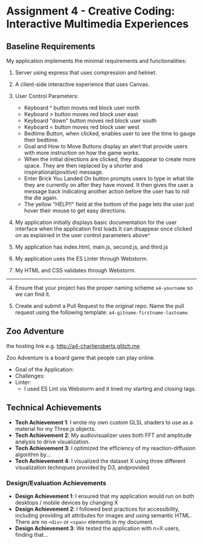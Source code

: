 Assignment 4 - Creative Coding: Interactive Multimedia Experiences
===
Baseline Requirements
---
My application implements the minimal requirements and functionalities:

1) Server using express that uses compression and helmet.

2) A client-side interactive experience that uses Canvas.

3) User Control Parameters:
   - Keyboard ^ button moves red block user north
   - Keyboard > button moves red block user east
   - Keyboard "down" button moves red block user south
   - Keyboard < button moves red block user west
   - Bedtime Button, when clicked, enables user to see the time to gauge their bedtime.
   - Goal and How to Move Buttons display an alert that provide users with more instruction on how the game works.
   - When the initial directions are clicked, they disappear to create more space. They are then replaced by a shorter and inspirational(positive) message.
   - Enter Brick You Landed On button prompts users to type in what tile they are currently on after they have moved. It then gives the user a message back indicating another action before the user has to roll the die again.
   - The yellow "HELP!!" field at the bottom of the page lets the user just hover their mouse to get easy directions.
   
4) My application initially displays basic documentation for the user interface when the application first loads.It can disappear once clicked on as explained in the user control parameters above^

5) My application has index.html, main.js, second.js, and third.js

6)  My application uses the ES Linter through Webstorm.

7) My HTML and CSS validates through Webstorm.
----------------------------------------------------------------------------------------
4. Ensure that your project has the proper naming scheme `a4-yourname` so we can find it.

6. Create and submit a Pull Request to the original repo. Name the pull request using the following template: `a4-gitname-firstname-lastname`.

## Zoo Adventure

the hosting link e.g. http://a4-charlieroberts.glitch.me

Zoo Adventure is a board game that people can play online.
- Goal of the Application:
- Challenges:
- Linter:
   - I used ES Lint via Webstorm and it lined my starting and closing tags.

## Technical Achievements
- **Tech Achievement 1**: I wrote my own custom GLSL shaders to use as a material for my Three.js objects.
- **Tech Achievement 2**: My audiovisualizer uses both FFT and amplitude analysis to drive visualization.
- **Tech Achievement 3**: I optimized the efficiency of my reaction-diffusion algorithm by...
- **Tech Achievement 4**: I visualized the dataset X using three different visualization technqiues provided by D3, andprovided

### Design/Evaluation Achievements
- **Design Achievement 1**: I ensured that my application would run on both desktops / mobile devices by changing X
- **Design Achievement 2**: I followed best practices for accessibility, including providing alt attributes for images and using semantic HTML. There are no `<div>` or `<span>` elements in my document.
- **Design Achievement 3**: We tested the application with n=X users, finding that...
